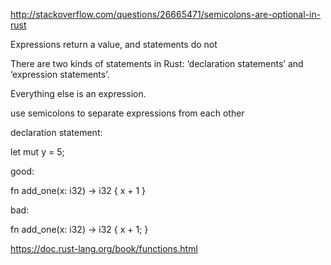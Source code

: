 http://stackoverflow.com/questions/26665471/semicolons-are-optional-in-rust


Expressions return a value, and statements do not

There are two kinds of statements in Rust: ‘declaration statements’ and ‘expression statements’.

Everything else is an expression.

use semicolons to separate expressions from each other


declaration statement:

let mut y = 5;

good:

fn add_one(x: i32) -> i32 {
    x + 1
}

bad:

fn add_one(x: i32) -> i32 {
    x + 1;
}

https://doc.rust-lang.org/book/functions.html
